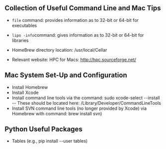 ## Collection of Useful Command Line and Mac Tips
- `file` command: provides information as to 32-bit or 64-bit for executables  
- `lipo -info`command: gives information as to 32-bit or 64-bit for libraries  

- HomeBrew directory location: /usr/local/Cellar

- Relevant website: HPC for Macs: http://hpc.sourceforge.net/

## Mac System Set-Up and Configuration
- Install Homebrew
- Install Xcode
- Install command line tools via the command: sudo xcode-select --install
  -- These should be located here: /Library/Developer/CommandLineTools
- Install SVN command line tools (no longer provided by Xcode) via Homebrew with command: brew install svn)


## Python Useful Packages
- Tables (e.g., pip install --user tables)
